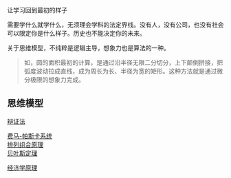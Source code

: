 让学习回到最初的样子

需要学什么就学什么，无须理会学科的法定界线。没有人，没有公司，也没有社会可以限定你是什么样子。历史也不能决定你的未来。
   
关于思维模型，不纯粹是逻辑主导，想象力也是算法的一种。
> 如，圆的面积最初的计算，是通过沿半径无限二分切分，上下颠倒拼接，把弧度波动拉成直线，成为周长为长、半径为宽的矩形。这种方法就是通过微分极限的想象力完成。

## 思维模型

[辩证法](./辩证法.md)

[费马-帕斯卡系统](./费马-帕斯卡系统.md)  
[排列组合原理](./排列组合原理.md)  
[贝叶斯定理](./贝叶斯定理.md)  


[经济学原理](./经济学原理.md)

